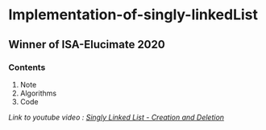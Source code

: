 # Implementation-of-singly-linkedList

## Winner of ISA-Elucimate 2020

### Contents

1. Note
2. Algorithms
3. Code

_Link to youtube video : [Singly Linked List - Creation and Deletion](https://www.youtube.com/watch?v=9xyAxfd493Q&t=350s)_
